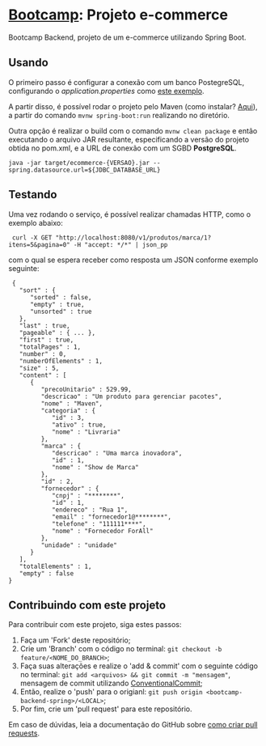 # [Bootcamp](https://github.com/thiagojacinto/pos-unit-porto/tree/master/Bootcamp2): Projeto e-commerce 
 Bootcamp Backend, projeto de um e-commerce utilizando Spring Boot.

 ## Usando

 O primeiro passo é configurar a conexão com um banco PostegreSQL, configurando o _application.properties_ como [este exemplo](https://docs.microsoft.com/pt-br/azure/developer/java/spring-framework/configure-spring-data-jpa-with-azure-mysql#configure-spring-boot-to-use-azure-database-for-mysql).

 A partir disso, é possível rodar o projeto pelo Maven (como instalar? [Aqui](https://maven.apache.org/install.html)), a partir do comando `mvnw spring-boot:run` realizando no diretório.

 Outra opção é realizar o build com o comando `mvnw clean package` e então executando o arquivo JAR resultante, especificando a versão do projeto obtida no pom.xml, e a URL de conexão com um SGBD **PostgreSQL**.

 ```
 java -jar target/ecommerce-{VERSAO}.jar --spring.datasource.url=${JDBC_DATABASE_URL}
 ```

 ## Testando

 Uma vez rodando o serviço, é possível realizar chamadas HTTP, como o exemplo abaixo:

```
 curl -X GET "http://localhost:8080/v1/produtos/marca/1?itens=5&pagina=0" -H "accept: */*" | json_pp
```
com o qual se espera receber como resposta um JSON conforme exemplo seguinte:
```
 {
   "sort" : {
      "sorted" : false,
      "empty" : true,
      "unsorted" : true
   },
   "last" : true,
   "pageable" : { ... },
   "first" : true,
   "totalPages" : 1,
   "number" : 0,
   "numberOfElements" : 1,
   "size" : 5,
   "content" : [
      {
         "precoUnitario" : 529.99,
         "descricao" : "Um produto para gerenciar pacotes",
         "nome" : "Maven",
         "categoria" : {
            "id" : 3,
            "ativo" : true,
            "nome" : "Livraria"
         },
         "marca" : {
            "descricao" : "Uma marca inovadora",
            "id" : 1,
            "nome" : "Show de Marca"
         },
         "id" : 2,
         "fornecedor" : {
            "cnpj" : "********",
            "id" : 1,
            "endereco" : "Rua 1",
            "email" : "fornecedor1@********",
            "telefone" : "111111****",
            "nome" : "Fornecedor ForAll"
         },
         "unidade" : "unidade"
      }
   ],
   "totalElements" : 1,
   "empty" : false
}
 ```
 
 ## Contribuindo com este projeto

Para contribuir com este projeto, siga estes passos:

1. Faça um 'Fork' deste repositório;
2. Crie um 'Branch' com o código no terminal: `git checkout -b feature/<NOME_DO_BRANCH>`;
3. Faça suas alterações e realize o 'add & commit' com o seguinte código no terminal: `git add <arquivos> && git commit -m "mensagem"`, mensagem de commit utilizando [ConventionalCommit](https://www.conventionalcommits.org/en/v1.0.0/);
4. Então, realize o 'push' para o origianl: `git push origin <bootcamp-backend-spring>/<LOCAL>`;
5. Por fim, crie um 'pull request' para este repositório.

Em caso de dúvidas, leia a documentação do GitHub sobre [como criar pull requests](https://help.github.com/en/github/collaborating-with-issues-and-pull-requests/creating-a-pull-request).
